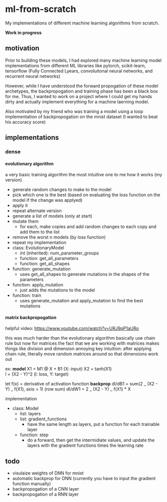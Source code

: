 # ml-from-scratch

My implementations of different machine learning algorithms from scratch.

**Work in progress**

## motivation

Prior to building these models, I had explored many machine learning model implementations from different ML libraries like pytorch, scikit-learn, tensorflow (Fully Connected Lyears, convoluitonal neural networks, and recurrent neural networks)

However, while I have understood the forward propogation of these model archetypes, the backpropogation and training phase has been a black box for me. Thus, I wanted to work on a project where I could get my hands dirty and actually implement everything for a machine laerning model.

Also motivated by my friend who was training a model using a loop implementation of backpropogation on the mnist dataset (I wanted to beat his accuracy score)

## implementations

### dense

#### evolutionary algorithm

a very basic training algorithm
the most intuitive one to me
how it works (my version)

-   generate random changes to make to the model
-   pick which one is the best (based on evaluating the loss function on the model if the change was applyed)
-   apply it
-   repeat
    alternate version
-   generate a list of models (only at start)
-   mutate them
    -   for each, make copies and add random changes to each copy and add them to the list
-   remove the worst n models (by loss function)
-   repeat
    my implementation
-   class: EvolutionaryModel
    -   int (inherited): num_parameter_groups
    -   function: get_all_parameters
    -   function: get_all_shapes
-   function: generate_mutation
    -   uses get_all_shapes to generate mutations in the shapes of the parameters
-   function: apply_mutation
    -   just adds the mutations to the model
-   function: train
    -   uses generate_mutation and apply_mutation to find the best mutations

#### matrix backpropogation

helpful video: <https://www.youtube.com/watch?v=URJ9pP1aURo>

this was much harder than the evolutionary algorithm
basically use chain rule but now for matrices
the fact that we are working with matrices makes things like division and dimension annoying
key intuition: after applying chain rule, literally move random matrices around so that dimensions work out

ex:
**model**
X1 = M1 @ X + B1 (X: input)
X2 = tanh(X1)  
l = (X2 - Y)^2 (l: loss, Y: target)

let f(x) = derivative of activation function
**backprop**
dl/dB1 = sum(2 _ (X2 - Y) _ f(X1), axis = 1) (row sum)
dl/dW1 = 2 _ (X2 - Y) _ f(X1) \* X

implementation

-   class: Model
    -   list: layers
    -   list: gradient_functions
        -   have the same length as layers, put a function for each trainable layer
    -   function: step
        -   do a forward, then get the intermidiate values, and update the layers with the gradient functions times the learning rate

## todo

-   visulaize weights of DNN for mnist
-   automatic backprop for DNN (currently you have to input the gradient function manually)
-   backpropogation of a CNN layer
-   backpropogation of a RNN layer
